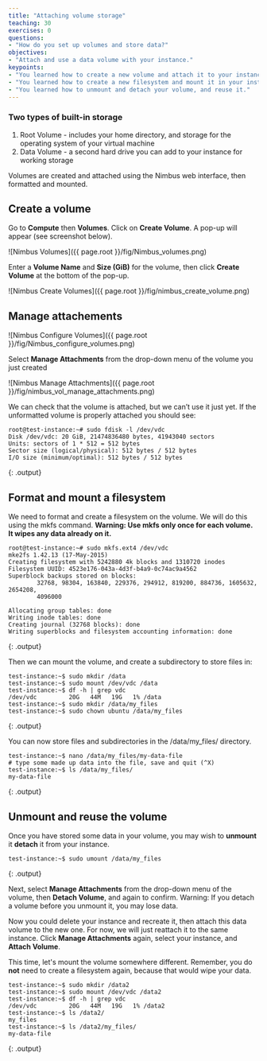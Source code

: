 ```yaml
---
title: "Attaching volume storage"
teaching: 30
exercises: 0
questions:
- "How do you set up volumes and store data?"
objectives:
- "Attach and use a data volume with your instance."
keypoints:
- "You learned how to create a new volume and attach it to your instance."
- "You learned how to create a new filesystem and mount it in your instance."
- "You learned how to unmount and detach your volume, and reuse it."
---
```


### Two types of built-in storage
1. Root Volume - includes your home directory, and storage for the operating system of your virtual machine
2. Data Volume - a second hard drive you can add to your instance for working storage

Volumes are created and attached using the Nimbus web interface, then formatted and mounted.

## Create a volume
Go to **Compute** then **Volumes**.  Click on **Create Volume**.  A pop-up will appear (see screenshot below).

![Nimbus Volumes]({{ page.root }}/fig/Nimbus_volumes.png)

Enter a **Volume Name** and **Size (GiB)** for the volume, then click **Create Volume** at the bottom of the pop-up.

![Nimbus Create Volumes]({{ page.root }}/fig/nimbus_create_volume.png)


## Manage attachements
![Nimbus Configure Volumes]({{ page.root }}/fig/Nimbus_configure_volumes.png)

Select **Manage Attachments** from the drop-down menu of the volume you just created

![Nimbus Manage Attachments]({{ page.root }}/fig/nimbus_vol_manage_attachments.png)

We can check that the volume is attached, but we can’t use it just yet.  If the unformatted volume is properly attached you should see:

~~~
root@test-instance:~# sudo fdisk -l /dev/vdc
Disk /dev/vdc: 20 GiB, 21474836480 bytes, 41943040 sectors
Units: sectors of 1 * 512 = 512 bytes
Sector size (logical/physical): 512 bytes / 512 bytes
I/O size (minimum/optimal): 512 bytes / 512 bytes
~~~
{: .output}

## Format and mount a filesystem

We need to format and create a filesystem on the volume.  We will do this using the mkfs command.  __Warning: Use mkfs only once for each volume.  It wipes any data already on it.__

~~~
root@test-instance:~# sudo mkfs.ext4 /dev/vdc
mke2fs 1.42.13 (17-May-2015)
Creating filesystem with 5242880 4k blocks and 1310720 inodes
Filesystem UUID: 4523e176-043a-4d3f-b4a9-0c74ac9a4562
Superblock backups stored on blocks:
        32768, 98304, 163840, 229376, 294912, 819200, 884736, 1605632, 2654208,
        4096000
 
Allocating group tables: done
Writing inode tables: done
Creating journal (32768 blocks): done
Writing superblocks and filesystem accounting information: done
~~~
{: .output}

Then we can mount the volume, and create a subdirectory to store files in:

~~~
test-instance:~$ sudo mkdir /data
test-instance:~$ sudo mount /dev/vdc /data
test-instance:~$ df -h | grep vdc
/dev/vdc         20G   44M   19G   1% /data
test-instance:~$ sudo mkdir /data/my_files
test-instance:~$ sudo chown ubuntu /data/my_files
~~~
{: .output}

You can now store files and subdirectories in the /data/my_files/ directory.

~~~
test-instance:~$ nano /data/my_files/my-data-file
# type some made up data into the file, save and quit (^X)
test-instance:~$ ls /data/my_files/
my-data-file
~~~
{: .output}

## Unmount and reuse the volume

Once you have stored some data in your volume, you may wish to __unmount__ it __detach__ it from your instance.

~~~
test-instance:~$ sudo umount /data/my_files
~~~
{: .output}

Next, select __Manage Attachments__ from the drop-down menu of the volume, then __Detach Volume__, and again to confirm.  Warning: If you detach a volume before you unmount it, you may lose data.

Now you could delete your instance and recreate it, then attach this data volume to the new one. For now, we will just reattach it to the same instance.  Click __Manage Attachments__ again, select your instance, and __Attach Volume__.

This time, let's mount the volume somewhere different. Remember, you do __not__ need to create a filesystem again, because that would wipe your data.
~~~
test-instance:~$ sudo mkdir /data2
test-instance:~$ sudo mount /dev/vdc /data2
test-instance:~$ df -h | grep vdc
/dev/vdc         20G   44M   19G   1% /data2
test-instance:~$ ls /data2/
my_files
test-instance:~$ ls /data2/my_files/
my-data-file
~~~
{: .output}
